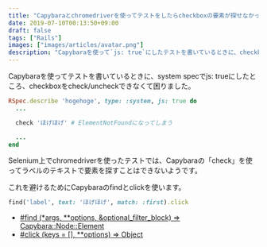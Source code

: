 ```yaml
---
title: "Capybaraとchromedriverを使ってテストをしたらcheckboxの要素が探せなかった"
date: 2019-07-10T00:13:50+09:00
draft: false
tags: ["Rails"]
images: ["images/articles/avatar.png"]
description: "Capybaraを使って`js: true`にしたテストを書いているときに、checkboxがチェックできずにハマりました。Selenium上でchromdrverを使ったテストでは、Capybaraの「check」を使ってラベルのテキストで要素を探すことはできないようで、ElementNotFoundになってしまいます。これを避けるための書き方を紹介します。"
---
```


Capybaraを使ってテストを書いているときに、system specでjs: trueにしたところ、checkboxをcheck/uncheckできなくて困りました。

```ruby
RSpec.describe 'hogehoge', type: :system, js: true do
  ...

  check 'ほげほげ' # ElementNotFoundになってしまう

  ...
end
```

Selenium上でchromedriverを使ったテストでは、Capybaraの「check」を使ってラベルのテキストで要素を探すことはできないようです。

これを避けるためにCapybaraのfindとclickを使います。

```ruby
find('label', text: 'ほげほげ', match: :first).click
```
- [#find (*args, **options, &optional_filter_block) ⇒ Capybara::Node::Element](https://www.rubydoc.info/github/jnicklas/capybara/Capybara/Node/Finders#find-instance_method)
- [#click (keys = [], **options) ⇒ Object](https://www.rubydoc.info/github/jnicklas/capybara/Capybara/Driver/Node#click-instance_method)

<div class="iframely-embed"><div class="iframely-responsive" style="height: 140px; padding-bottom: 0;"><a href="https://stackoverflow.com/questions/10613354/how-do-i-click-this-button-in-capybara" data-iframely-url="//cdn.iframe.ly/RVIA3O0"></a></div></div><script async src="//cdn.iframe.ly/embed.js" charset="utf-8"></script>
